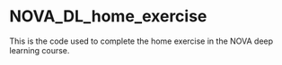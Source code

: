 # NOVA_DL_home_exercise
This is the code used to complete the home exercise in the NOVA deep learning course.
